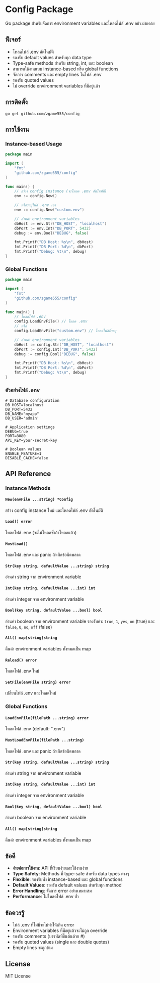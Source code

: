 # Config Package

Go package สำหรับจัดการ environment variables และโหลดไฟล์ .env อย่างง่ายดาย

## ฟีเจอร์

- โหลดไฟล์ .env อัตโนมัติ
- รองรับ default values สำหรับทุก data type
- Type-safe methods สำหรับ string, int, และ boolean
- สามารถใช้งานแบบ instance-based หรือ global functions
- จัดการ comments และ empty lines ในไฟล์ .env
- รองรับ quoted values
- ไม่ override environment variables ที่มีอยู่แล้ว

## การติดตั้ง

```bash
go get github.com/zgame555/config
```

## การใช้งาน

### Instance-based Usage

```go
package main

import (
    "fmt"
    "github.com/zgame555/config"
)

func main() {
    // สร้าง config instance (จะโหลด .env อัตโนมัติ)
    env := config.New()

    // หรือระบุไฟล์ .env เอง
    env := config.New("custom.env")

    // อ่านค่า environment variables
    dbHost := env.Str("DB_HOST", "localhost")
    dbPort := env.Int("DB_PORT", 5432)
    debug := env.Bool("DEBUG", false)

    fmt.Printf("DB Host: %s\n", dbHost)
    fmt.Printf("DB Port: %d\n", dbPort)
    fmt.Printf("Debug: %t\n", debug)
}
```

### Global Functions

```go
package main

import (
    "fmt"
    "github.com/zgame555/config"
)

func main() {
    // โหลดไฟล์ .env
    config.LoadEnvFile() // โหลด .env
    // หรือ
    config.LoadEnvFile("custom.env") // โหลดไฟล์ที่ระบุ

    // อ่านค่า environment variables
    dbHost := config.Str("DB_HOST", "localhost")
    dbPort := config.Int("DB_PORT", 5432)
    debug := config.Bool("DEBUG", false)

    fmt.Printf("DB Host: %s\n", dbHost)
    fmt.Printf("DB Port: %d\n", dbPort)
    fmt.Printf("Debug: %t\n", debug)
}
```

### ตัวอย่างไฟล์ .env

```env
# Database configuration
DB_HOST=localhost
DB_PORT=5432
DB_NAME="myapp"
DB_USER='admin'

# Application settings
DEBUG=true
PORT=8080
API_KEY=your-secret-key

# Boolean values
ENABLE_FEATURE=1
DISABLE_CACHE=false
```

## API Reference

### Instance Methods

#### `New(envFile ...string) *Config`

สร้าง config instance ใหม่ และโหลดไฟล์ .env อัตโนมัติ

#### `Load() error`

โหลดไฟล์ .env (จะไม่โหลดซ้ำถ้าโหลดแล้ว)

#### `MustLoad()`

โหลดไฟล์ .env และ panic ถ้าเกิดข้อผิดพลาด

#### `Str(key string, defaultValue ...string) string`

อ่านค่า string จาก environment variable

#### `Int(key string, defaultValue ...int) int`

อ่านค่า integer จาก environment variable

#### `Bool(key string, defaultValue ...bool) bool`

อ่านค่า boolean จาก environment variable
รองรับค่า: `true`, `1`, `yes`, `on` (true) และ `false`, `0`, `no`, `off` (false)

#### `All() map[string]string`

คืนค่า environment variables ทั้งหมดเป็น map

#### `Reload() error`

โหลดไฟล์ .env ใหม่

#### `SetFile(envFile string) error`

เปลี่ยนไฟล์ .env และโหลดใหม่

### Global Functions

#### `LoadEnvFile(filePath ...string) error`

โหลดไฟล์ .env (default: ".env")

#### `MustLoadEnvFile(filePath ...string)`

โหลดไฟล์ .env และ panic ถ้าเกิดข้อผิดพลาด

#### `Str(key string, defaultValue ...string) string`

อ่านค่า string จาก environment variable

#### `Int(key string, defaultValue ...int) int`

อ่านค่า integer จาก environment variable

#### `Bool(key string, defaultValue ...bool) bool`

อ่านค่า boolean จาก environment variable

#### `All() map[string]string`

คืนค่า environment variables ทั้งหมดเป็น map

## ข้อดี

- **ง่ายต่อการใช้งาน**: API ที่เรียบง่ายและใช้งานง่าย
- **Type Safety**: Methods ที่ type-safe สำหรับ data types ต่างๆ
- **Flexible**: รองรับทั้ง instance-based และ global functions
- **Default Values**: รองรับ default values สำหรับทุก method
- **Error Handling**: จัดการ error อย่างเหมาะสม
- **Performance**: ไม่โหลดไฟล์ .env ซ้ำ

## ข้อควรรู้

- ไฟล์ .env ที่ไม่มีจะไม่ทำให้เกิด error
- Environment variables ที่มีอยู่แล้วจะไม่ถูก override
- รองรับ comments (บรรทัดที่ขึ้นต้นด้วย #)
- รองรับ quoted values (single และ double quotes)
- Empty lines จะถูกข้าม

## License

MIT License
